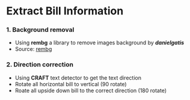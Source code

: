 # Extract Bill Information

### 1. Background removal
- Using **rembg** a library to remove images background by ***danielgatis***
- Source: [rembg](https://github.com/danielgatis/rembg)

### 2. Direction correction
- Using **CRAFT** text detector to get the text direction
- Rotate all horizontal bill to vertical (90 rotate)
- Roate all upside down bill to the correct direction (180 rotate)
